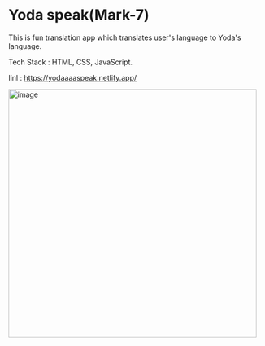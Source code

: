 # Yoda speak(Mark-7)

This is fun translation app which translates user's language to Yoda's language. 

Tech Stack : HTML, CSS, JavaScript.

linl : https://yodaaaaspeak.netlify.app/

<img width="488" alt="image" src="https://user-images.githubusercontent.com/111940813/202407557-2a448bfc-41ca-408b-8bbe-84279236eb9e.png">
